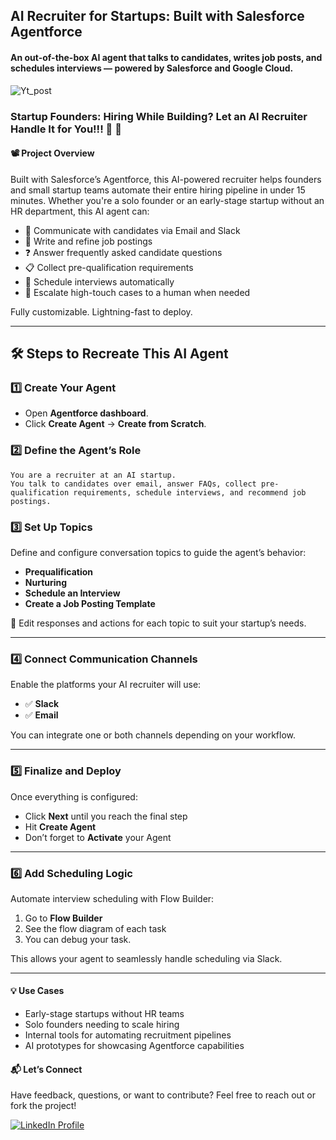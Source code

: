 ## AI Recruiter for Startups: Built with Salesforce Agentforce
#### An out-of-the-box AI agent that talks to candidates, writes job posts, and schedules interviews — powered by Salesforce and Google Cloud.

![Yt_post](https://github.com/user-attachments/assets/3c1e2796-29d7-42ab-898e-29f1999386f3)

### Startup Founders: Hiring While Building? Let an AI Recruiter Handle It for You!!! 🤖 🙌 

#### 📽️ Project Overview

Built with Salesforce’s Agentforce, this AI-powered recruiter helps founders and small startup teams automate their entire hiring pipeline in under 15 minutes.
Whether you're a solo founder or an early-stage startup without an HR department, this AI agent can:
- 💬 Communicate with candidates via Email and Slack
- 📄 Write and refine job postings
- ❓ Answer frequently asked candidate questions
- 📋 Collect pre-qualification requirements
- 📅 Schedule interviews automatically
- 🔀 Escalate high-touch cases to a human when needed

Fully customizable. Lightning-fast to deploy.

---

## 🛠️ Steps to Recreate This AI Agent

### 1️⃣ **Create Your Agent**
- Open **Agentforce dashboard**.
- Click **Create Agent** → **Create from Scratch**.
  
### 2️⃣ **Define the Agent’s Role**
```
You are a recruiter at an AI startup.
You talk to candidates over email, answer FAQs, collect pre-qualification requirements, schedule interviews, and recommend job postings.
```

### 3️⃣ **Set Up Topics**
Define and configure conversation topics to guide the agent’s behavior:

- **Prequalification**
- **Nurturing**
- **Schedule an Interview**
- **Create a Job Posting Template**

🔧 Edit responses and actions for each topic to suit your startup’s needs.

---

### 4️⃣ Connect Communication Channels
Enable the platforms your AI recruiter will use:

- ✅ **Slack**
- ✅ **Email**

You can integrate one or both channels depending on your workflow.

---

### 5️⃣ Finalize and Deploy
Once everything is configured:

- Click **Next** until you reach the final step
- Hit **Create Agent**
- Don’t forget to **Activate** your Agent

---

### 6️⃣ Add Scheduling Logic
Automate interview scheduling with Flow Builder:

1. Go to **Flow Builder**
2. See the flow diagram of each task
3. You can debug your task.

This allows your agent to seamlessly handle scheduling via Slack.

---

#### 💡 Use Cases
- Early-stage startups without HR teams
- Solo founders needing to scale hiring
- Internal tools for automating recruitment pipelines
- AI prototypes for showcasing Agentforce capabilities

#### 📬 Let’s Connect
Have feedback, questions, or want to contribute? Feel free to reach out or fork the project!

<a href="https://www.linkedin.com/in/mansi-more-0943/"> ![LinkedIn Profile](https://img.shields.io/badge/LinkedIn-0077B5?style=for-the-badge&logo=linkedin&logoColor=white) </a>

